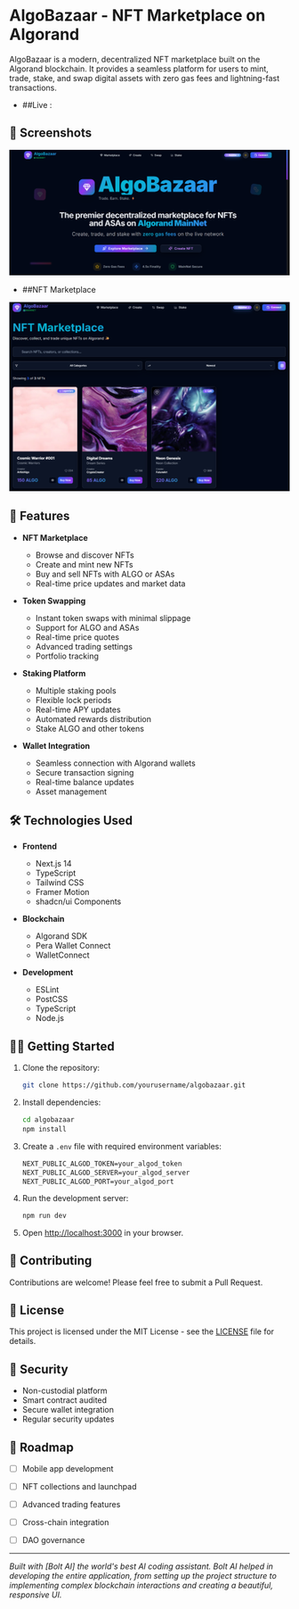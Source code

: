 # AlgoBazaar - NFT Marketplace on Algorand

AlgoBazaar is a modern, decentralized NFT marketplace built on the Algorand blockchain. It provides a seamless platform for users to mint, trade, stake, and swap digital assets with zero gas fees and lightning-fast transactions.

- ##Live : 

## 📱 Screenshots

![AlgoBazaar](https://github.com/Sravan466/AlgoBazaar/blob/main/ScreenShots/Screenshot%202025-06-30%20175710.png)

- ##NFT Marketplace

![AlgoBazaar](https://github.com/Sravan466/AlgoBazaar/blob/main/ScreenShots/Screenshot%202025-06-30%20175742.png)


## 🚀 Features

- **NFT Marketplace**
  - Browse and discover NFTs
  - Create and mint new NFTs
  - Buy and sell NFTs with ALGO or ASAs
  - Real-time price updates and market data

- **Token Swapping**
  - Instant token swaps with minimal slippage
  - Support for ALGO and ASAs
  - Real-time price quotes
  - Advanced trading settings
  - Portfolio tracking

- **Staking Platform**
  - Multiple staking pools
  - Flexible lock periods
  - Real-time APY updates
  - Automated rewards distribution
  - Stake ALGO and other tokens

- **Wallet Integration**
  - Seamless connection with Algorand wallets
  - Secure transaction signing
  - Real-time balance updates
  - Asset management

## 🛠️ Technologies Used

- **Frontend**
  - Next.js 14
  - TypeScript
  - Tailwind CSS
  - Framer Motion
  - shadcn/ui Components

- **Blockchain**
  - Algorand SDK
  - Pera Wallet Connect
  - WalletConnect

- **Development**
  - ESLint
  - PostCSS
  - TypeScript
  - Node.js

## 🏃‍♂️ Getting Started

1. Clone the repository:
   ```bash
   git clone https://github.com/yourusername/algobazaar.git
   ```

2. Install dependencies:
   ```bash
   cd algobazaar
   npm install
   ```

3. Create a `.env` file with required environment variables:
   ```env
   NEXT_PUBLIC_ALGOD_TOKEN=your_algod_token
   NEXT_PUBLIC_ALGOD_SERVER=your_algod_server
   NEXT_PUBLIC_ALGOD_PORT=your_algod_port
   ```

4. Run the development server:
   ```bash
   npm run dev
   ```

5. Open [http://localhost:3000](http://localhost:3000) in your browser.




## 🤝 Contributing

Contributions are welcome! Please feel free to submit a Pull Request.

## 📄 License

This project is licensed under the MIT License - see the [LICENSE](LICENSE) file for details.

## 🔐 Security

- Non-custodial platform
- Smart contract audited
- Secure wallet integration
- Regular security updates

## 🎯 Roadmap

- [ ] Mobile app development
- [ ] NFT collections and launchpad
- [ ] Advanced trading features
- [ ] Cross-chain integration
- [ ] DAO governance


---

*Built with [Bolt AI] the world's best AI coding assistant. Bolt AI helped in developing the entire application, from setting up the project structure to implementing complex blockchain interactions and creating a beautiful, responsive UI.*
